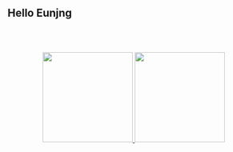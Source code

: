 ## Hello Eunjng

<Br>

<Br>

<p align="center">
<a href="https://github.com/eunjng5474/">
 <img height="180em" src="https://github-readme-stats-eight-theta.vercel.app/api?username=eunjng5474&show_icons=true&theme=algolia&include_all_commits=true&count_private=true"/>
 <img height="180em" src="https://github-readme-stats-eight-theta.vercel.app/api/top-langs/?username=eunjng5474&layout=compact&langs_count=8&theme=algolia"/>
</a>
</p>
